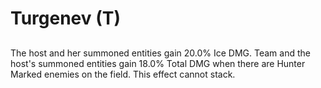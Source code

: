 # Turgenev (T)

## 

The host and her summoned entities gain 20.0% Ice DMG. Team and the host's summoned entities gain 18.0% Total DMG when there are Hunter Marked enemies on the field. This effect cannot stack.